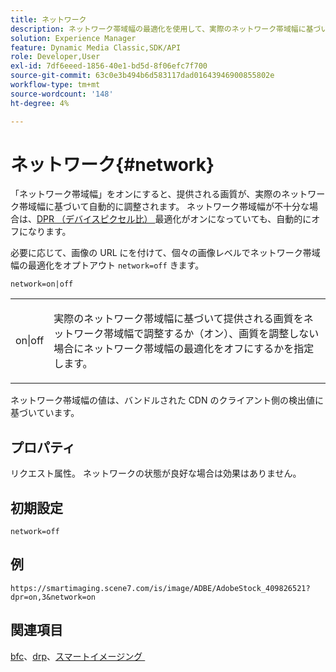 ```yaml
---
title: ネットワーク
description: ネットワーク帯域幅の最適化を使用して、実際のネットワーク帯域幅に基づいて提供される画質を調整する方法について説明します。
solution: Experience Manager
feature: Dynamic Media Classic,SDK/API
role: Developer,User
exl-id: 7df6eeed-1856-40e1-bd5d-8f06efc7f700
source-git-commit: 63c0e3b494b6d583117dad01643946900855802e
workflow-type: tm+mt
source-wordcount: '148'
ht-degree: 4%

---
```


# ネットワーク{#network}

「ネットワーク帯域幅」をオンにすると、提供される画質が、実際のネットワーク帯域幅に基づいて自動的に調整されます。 ネットワーク帯域幅が不十分な場合は、[DPR （デバイスピクセル比） &#x200B;](/help/aem-is-ir-api/is-api/http-ref/image-serving-api-ref/c-http-protocol-reference/c-command-reference/r-dpr.md) 最適化がオンになっていても、自動的にオフになります。

必要に応じて、画像の URL にを付けて、個々の画像レベルでネットワーク帯域幅の最適化をオプトアウト `network=off` きます。

`network=on|off`

<table id="simpletable_2D23B1B282CD4216AB5BE7E7430D1B3F"> 
 <tr class="strow"> 
  <td class="stentry"> <p> <span class="codeph"> on|off </span> </p> </td> 
  <td class="stentry"> <p>実際のネットワーク帯域幅に基づいて提供される画質をネットワーク帯域幅で調整するか（オン）、画質を調整しない場合にネットワーク帯域幅の最適化をオフにするかを指定します。</p> </td> 
 </tr> 
</table>

ネットワーク帯域幅の値は、バンドルされた CDN のクライアント側の検出値に基づいています。

## プロパティ

リクエスト属性。 ネットワークの状態が良好な場合は効果はありません。

## 初期設定

`network=off`

## 例

`https://smartimaging.scene7.com/is/image/ADBE/AdobeStock_409826521?dpr=on,3&network=on`

## 関連項目

[bfc](/help/aem-is-ir-api/is-api/http-ref/image-serving-api-ref/c-http-protocol-reference/c-command-reference/r-bfc.md)、[drp](/help/aem-is-ir-api/is-api/http-ref/image-serving-api-ref/c-http-protocol-reference/c-command-reference/r-dpr.md)、[&#x200B; スマートイメージング &#x200B;](https://experienceleague.adobe.com/docs/experience-manager-cloud-service/content/assets/dynamicmedia/imaging-faq.html?lang=ja)
